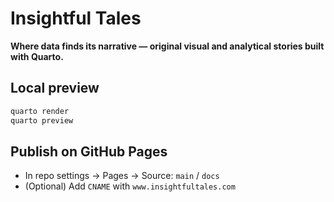 # Insightful Tales

**Where data finds its narrative — original visual and analytical stories built with Quarto.**

## Local preview
```bash
quarto render
quarto preview
```

## Publish on GitHub Pages
- In repo settings → Pages → Source: `main` / `docs`
- (Optional) Add `CNAME` with `www.insightfultales.com`
